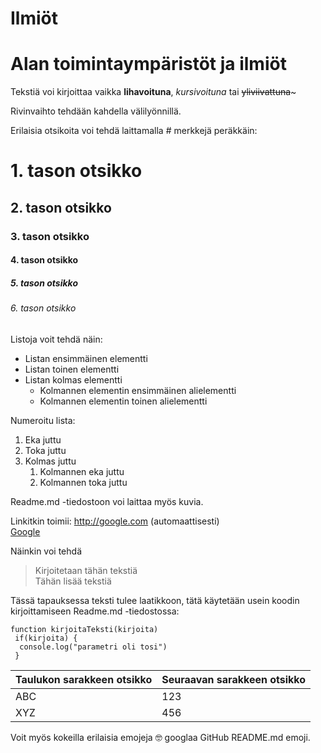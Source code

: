 # Ilmiöt
# Alan toimintaympäristöt ja ilmiöt
Tekstiä voi kirjoittaa vaikka **lihavoituna**, *kursivoituna* tai ~~yliviivattuna~~~   

Rivinvaihto tehdään kahdella välilyönnillä. 

Erilaisia otsikoita voi tehdä laittamalla # merkkejä peräkkäin:  
# 1. tason otsikko
## 2. tason otsikko
### 3. tason otsikko
#### 4. tason otsikko
##### 5. tason otsikko
###### 6. tason otsikko

Listoja voit tehdä näin:
* Listan ensimmäinen elementti
* Listan toinen elementti
* Listan kolmas elementti
  * Kolmannen elementin ensimmäinen alielementti <!--Kaksi tabia sisennetty-->
  * Kolmannen elementin toinen alielementti
  
Numeroitu lista:
1. Eka juttu
1. Toka juttu
1. Kolmas juttu
   1. Kolmannen eka juttu <!--Kolme tabia sisennetty-->
   1. Kolmannen toka juttu
   
Readme.md -tiedostoon voi laittaa myös kuvia.


Linkitkin toimii:
http://google.com (automaattisesti)  
[Google](http://google.com)

Näinkin voi tehdä
> Kirjoitetaan tähän tekstiä  
> Tähän lisää tekstiä

Tässä tapauksessa teksti tulee laatikkoon, tätä käytetään usein koodin kirjoittamiseen Readme.md -tiedostossa:
````
function kirjoitaTeksti(kirjoita)
 if(kirjoita) {
  console.log("parametri oli tosi")
 }
````
Taulukon sarakkeen otsikko | Seuraavan sarakkeen otsikko
-------------------------|-----------------------
ABC | 123
XYZ | 456  

Voit myös kokeilla erilaisia emojeja :nerd_face: googlaa GitHub README.md emoji. 
